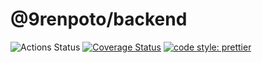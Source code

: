 # @9renpoto/backend

![Actions Status](https://github.com/9renpoto/.59/workflows/Node%20CI/badge.svg)
[![Coverage Status](https://coveralls.io/repos/github/9renpoto/backend/badge.svg?branch=master)](https://coveralls.io/github/9renpoto/backend?branch=master)
[![code style: prettier](https://img.shields.io/badge/code_style-prettier-ff69b4.svg?style=flat-square)](https://github.com/prettier/prettier)

